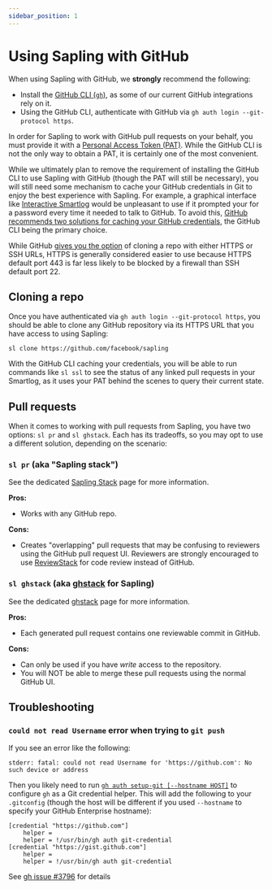 ```yaml
---
sidebar_position: 1
---
```


# Using Sapling with GitHub

When using Sapling with GitHub, we **strongly** recommend the following:

- Install the [GitHub CLI (`gh`)](https://cli.github.com/), as some of our current GitHub integrations rely on it.
- Using the GitHub CLI, authenticate with GitHub via `gh auth login --git-protocol https`.

In order for Sapling to work with GitHub pull requests on your behalf, you must provide it with a [Personal Access Token (PAT)](https://docs.github.com/en/authentication/keeping-your-account-and-data-secure/creating-a-personal-access-token). While the GitHub CLI is not the only way to obtain a PAT, it is certainly one of the most convenient.

While we ultimately plan to remove the requirement of installing the GitHub CLI to use Sapling with GitHub (though the PAT will still be necessary), you will still need some mechanism to cache your GitHub credentials in Git to enjoy the best experience with Sapling. For example, a graphical interface like [Interactive Smartlog](../addons/isl.md) would be unpleasant to use if it prompted your for a password every time it needed to talk to GitHub. To avoid this, [GitHub recommends two solutions for caching your GitHub credentials](https://docs.github.com/en/get-started/getting-started-with-git/caching-your-github-credentials-in-git), the GitHub CLI being the primary choice.

While GitHub [gives you the option](https://docs.github.com/en/get-started/getting-started-with-git/about-remote-repositories) of cloning a repo with either HTTPS or SSH URLs, HTTPS is generally considered easier to use because HTTPS default port 443 is far less likely to be blocked by a firewall than SSH default port 22.

## Cloning a repo

Once you have authenticated via `gh auth login --git-protocol https`, you should be able to clone any GitHub repository via its HTTPS URL that you have access to using Sapling:

```
sl clone https://github.com/facebook/sapling
```

With the GitHub CLI caching your credentials, you will be able to run commands like `sl ssl` to see the status of any linked pull requests in your Smartlog, as it uses your PAT behind the scenes to query their current state.

## Pull requests

When it comes to working with pull requests from Sapling, you have two options: `sl pr` and `sl ghstack`. Each has its tradeoffs, so you may opt to use a different solution, depending on the scenario:

### `sl pr` (aka "Sapling stack")

See the dedicated [Sapling Stack](./sapling-stack.md) page for more information.

**Pros:**

- Works with any GitHub repo.

**Cons:**

- Creates "overlapping" pull requests that may be confusing to reviewers using the GitHub pull request UI. Reviewers are strongly encouraged to use [ReviewStack](../addons/reviewstack.md) for code review instead of GitHub.

### `sl ghstack` (aka [ghstack](https://github.com/ezyang/ghstack) for Sapling)

See the dedicated [ghstack](./ghstack.md) page for more information.

**Pros:**

- Each generated pull request contains one reviewable commit in GitHub.

**Cons:**

- Can only be used if you have _write_ access to the repository.
- You will NOT be able to merge these pull requests using the normal GitHub UI.

## Troubleshooting

### `could not read Username` error when trying to `git push`

If you see an error like the following:

```
stderr: fatal: could not read Username for 'https://github.com': No such device or address
```

Then you likely need to run [`gh auth setup-git [--hostname HOST]`](https://cli.github.com/manual/gh_auth_setup-git) to configure `gh` as a Git credential helper. This will add the following to your `.gitconfig` (though the host will be different if you used `--hostname` to specify your GitHub Enterprise hostname):

```
[credential "https://github.com"]
    helper =
    helper = !/usr/bin/gh auth git-credential
[credential "https://gist.github.com"]
    helper =
    helper = !/usr/bin/gh auth git-credential
```

See [gh issue #3796](https://github.com/cli/cli/issues/3796) for details
